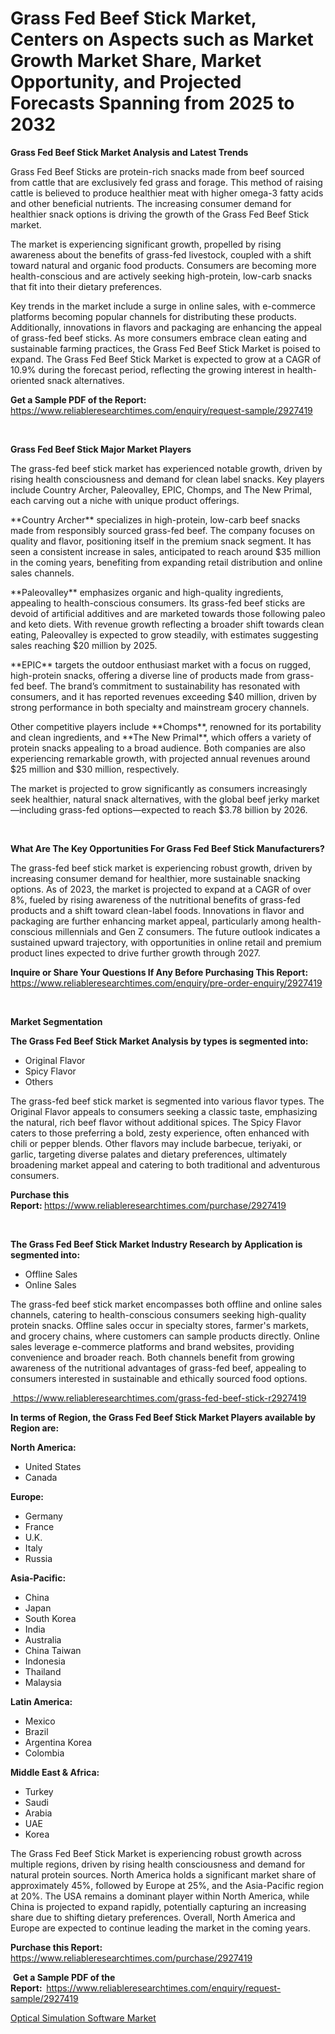 <p><h1>Grass Fed Beef Stick Market, Centers on Aspects such as Market Growth Market Share, Market Opportunity, and Projected Forecasts Spanning from 2025 to 2032</h1></p><p><strong>Grass Fed Beef Stick Market Analysis and Latest Trends</strong></p>
<p><p>Grass Fed Beef Sticks are protein-rich snacks made from beef sourced from cattle that are exclusively fed grass and forage. This method of raising cattle is believed to produce healthier meat with higher omega-3 fatty acids and other beneficial nutrients. The increasing consumer demand for healthier snack options is driving the growth of the Grass Fed Beef Stick market. </p><p>The market is experiencing significant growth, propelled by rising awareness about the benefits of grass-fed livestock, coupled with a shift toward natural and organic food products. Consumers are becoming more health-conscious and are actively seeking high-protein, low-carb snacks that fit into their dietary preferences. </p><p>Key trends in the market include a surge in online sales, with e-commerce platforms becoming popular channels for distributing these products. Additionally, innovations in flavors and packaging are enhancing the appeal of grass-fed beef sticks. As more consumers embrace clean eating and sustainable farming practices, the Grass Fed Beef Stick Market is poised to expand. The Grass Fed Beef Stick Market is expected to grow at a CAGR of 10.9% during the forecast period, reflecting the growing interest in health-oriented snack alternatives.</p></p>
<p><strong>Get a Sample PDF of the Report:&nbsp;</strong> <a href="https://www.reliableresearchtimes.com/enquiry/request-sample/2927419?utm_campaign=2958&utm_medium=2&utm_source=Github&utm_content=ia&utm_term=12032025&utm_id=grass-fed-beef-stick">https://www.reliableresearchtimes.com/enquiry/request-sample/2927419</a></p>
<p>&nbsp;</p>
<p><strong>Grass Fed Beef Stick Major Market Players</strong></p>
<p><p>The grass-fed beef stick market has experienced notable growth, driven by rising health consciousness and demand for clean label snacks. Key players include Country Archer, Paleovalley, EPIC, Chomps, and The New Primal, each carving out a niche with unique product offerings.</p><p>**Country Archer** specializes in high-protein, low-carb beef snacks made from responsibly sourced grass-fed beef. The company focuses on quality and flavor, positioning itself in the premium snack segment. It has seen a consistent increase in sales, anticipated to reach around $35 million in the coming years, benefiting from expanding retail distribution and online sales channels.</p><p>**Paleovalley** emphasizes organic and high-quality ingredients, appealing to health-conscious consumers. Its grass-fed beef sticks are devoid of artificial additives and are marketed towards those following paleo and keto diets. With revenue growth reflecting a broader shift towards clean eating, Paleovalley is expected to grow steadily, with estimates suggesting sales reaching $20 million by 2025.</p><p>**EPIC** targets the outdoor enthusiast market with a focus on rugged, high-protein snacks, offering a diverse line of products made from grass-fed beef. The brand’s commitment to sustainability has resonated with consumers, and it has reported revenues exceeding $40 million, driven by strong performance in both specialty and mainstream grocery channels.</p><p>Other competitive players include **Chomps**, renowned for its portability and clean ingredients, and **The New Primal**, which offers a variety of protein snacks appealing to a broad audience. Both companies are also experiencing remarkable growth, with projected annual revenues around $25 million and $30 million, respectively.</p><p>The market is projected to grow significantly as consumers increasingly seek healthier, natural snack alternatives, with the global beef jerky market—including grass-fed options—expected to reach $3.78 billion by 2026.</p></p>
<p>&nbsp;</p>
<p><strong>What Are The Key Opportunities For Grass Fed Beef Stick Manufacturers?</strong></p>
<p><p>The grass-fed beef stick market is experiencing robust growth, driven by increasing consumer demand for healthier, more sustainable snacking options. As of 2023, the market is projected to expand at a CAGR of over 8%, fueled by rising awareness of the nutritional benefits of grass-fed products and a shift toward clean-label foods. Innovations in flavor and packaging are further enhancing market appeal, particularly among health-conscious millennials and Gen Z consumers. The future outlook indicates a sustained upward trajectory, with opportunities in online retail and premium product lines expected to drive further growth through 2027.</p></p>
<p><strong>Inquire or Share Your Questions If Any Before Purchasing This Report:</strong> <a href="https://www.reliableresearchtimes.com/enquiry/pre-order-enquiry/2927419?utm_campaign=2958&utm_medium=2&utm_source=Github&utm_content=ia&utm_term=12032025&utm_id=grass-fed-beef-stick">https://www.reliableresearchtimes.com/enquiry/pre-order-enquiry/2927419</a></p>
<p>&nbsp;</p>
<p><strong>Market Segmentation</strong></p>
<p><strong>The Grass Fed Beef Stick Market Analysis by types is segmented into:</strong></p>
<p><ul><li>Original Flavor</li><li>Spicy Flavor</li><li>Others</li></ul></p>
<p><p>The grass-fed beef stick market is segmented into various flavor types. The Original Flavor appeals to consumers seeking a classic taste, emphasizing the natural, rich beef flavor without additional spices. The Spicy Flavor caters to those preferring a bold, zesty experience, often enhanced with chili or pepper blends. Other flavors may include barbecue, teriyaki, or garlic, targeting diverse palates and dietary preferences, ultimately broadening market appeal and catering to both traditional and adventurous consumers.</p></p>
<p><strong>Purchase this Report:&nbsp;</strong><a href="https://www.reliableresearchtimes.com/purchase/2927419?utm_campaign=2958&utm_medium=2&utm_source=Github&utm_content=ia&utm_term=12032025&utm_id=grass-fed-beef-stick">https://www.reliableresearchtimes.com/purchase/2927419</a></p>
<p>&nbsp;</p>
<p><strong>The Grass Fed Beef Stick Market Industry Research by Application is segmented into:</strong></p>
<p><ul><li>Offline Sales</li><li>Online Sales</li></ul></p>
<p><p>The grass-fed beef stick market encompasses both offline and online sales channels, catering to health-conscious consumers seeking high-quality protein snacks. Offline sales occur in specialty stores, farmer's markets, and grocery chains, where customers can sample products directly. Online sales leverage e-commerce platforms and brand websites, providing convenience and broader reach. Both channels benefit from growing awareness of the nutritional advantages of grass-fed beef, appealing to consumers interested in sustainable and ethically sourced food options.</p></p>
<p><a href="https://www.reliableresearchtimes.com/grass-fed-beef-stick-r2927419?utm_campaign=2958&utm_medium=2&utm_source=Github&utm_content=ia&utm_term=12032025&utm_id=grass-fed-beef-stick">&nbsp;https://www.reliableresearchtimes.com/grass-fed-beef-stick-r2927419</a></p>
<p><strong>In terms of Region, the Grass Fed Beef Stick Market Players available by Region are:</strong></p>
<p>
    <p> <strong> North America: </strong>
        <ul>
            <li>United States</li>
            <li>Canada</li>
        </ul>
        </p> 
    <p> <strong> Europe: </strong>
        <ul>
            <li>Germany</li>
            <li>France</li>
            <li>U.K.</li>
            <li>Italy</li>
            <li>Russia</li>
        </ul>
        </p> 
    <p> <strong> Asia-Pacific: </strong>
        <ul>
            <li>China</li>
            <li>Japan</li>
            <li>South Korea</li>
            <li>India</li>
            <li>Australia</li>
            <li>China Taiwan</li>
            <li>Indonesia</li>
            <li>Thailand</li>
            <li>Malaysia</li>
        </ul>
        </p> 
    <p> <strong> Latin America: </strong>
        <ul>
            <li>Mexico</li>
            <li>Brazil</li>
            <li>Argentina Korea</li>
            <li>Colombia</li>
        </ul>
        </p> 
    <p> <strong> Middle East & Africa: </strong>
        <ul>
            <li>Turkey</li>
            <li>Saudi</li>
            <li>Arabia</li>
            <li>UAE</li>
            <li>Korea</li>
        </ul>
    </p>
    </p>
<p><p>The Grass Fed Beef Stick Market is experiencing robust growth across multiple regions, driven by rising health consciousness and demand for natural protein sources. North America holds a significant market share of approximately 45%, followed by Europe at 25%, and the Asia-Pacific region at 20%. The USA remains a dominant player within North America, while China is projected to expand rapidly, potentially capturing an increasing share due to shifting dietary preferences. Overall, North America and Europe are expected to continue leading the market in the coming years.</p></p>
<p><strong>Purchase this Report: </strong><a href="https://www.reliableresearchtimes.com/purchase/2927419?utm_campaign=2958&utm_medium=2&utm_source=Github&utm_content=ia&utm_term=12032025&utm_id=grass-fed-beef-stick">https://www.reliableresearchtimes.com/purchase/2927419</a></p>
<p>&nbsp;<strong>Get a Sample PDF of the Report:&nbsp;&nbsp;</strong><a href="https://www.reliableresearchtimes.com/enquiry/request-sample/2927419?utm_campaign=2958&utm_medium=2&utm_source=Github&utm_content=ia&utm_term=12032025&utm_id=grass-fed-beef-stick">https://www.reliableresearchtimes.com/enquiry/request-sample/2927419</a></p>
<p><strong></strong></p>
<p><p><a href="https://github.com/birbamanan03/Market-Research-Report-List-1/blob/main/optical-simulation-software-market.md?utm_campaign=2958&utm_medium=2&utm_source=Github&utm_content=ia&utm_term=12032025&utm_id=grass-fed-beef-stick">Optical Simulation Software Market</a></p></p>